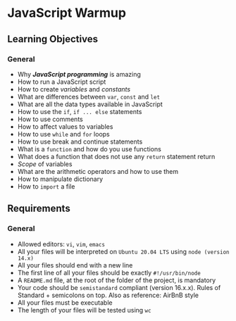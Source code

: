 # JavaScript Warmup

## Learning Objectives

### General

- Why **_JavaScript programming_** is amazing
- How to run a JavaScript script
- How to create _variables_ and _constants_
- What are differences between `var`, `const` and `let`
- What are all the data types available in JavaScript
- How to use the `if`, `if ... else` statements
- How to use comments
- How to affect values to variables
- How to use `while` and `for` loops
- How to use break and continue statements
- What is a `function` and how do you use functions
- What does a function that does not use any `return` statement return
- _Scope_ of variables
- What are the arithmetic operators and how to use them
- How to manipulate dictionary
- How to `import` a file

## Requirements

### General

- Allowed editors: `vi`, `vim`, `emacs`
- All your files will be interpreted on `Ubuntu 20.04 LTS` using `node (version 14.x)`
- All your files should end with a new line
- The first line of all your files should be exactly `#!/usr/bin/node`
- A `README.md` file, at the root of the folder of the project, is mandatory
- Your code should be `semistandard` compliant (version 16.x.x). Rules of Standard + semicolons on top. Also as reference: AirBnB style
- All your files must be executable
- The length of your files will be tested using `wc`
